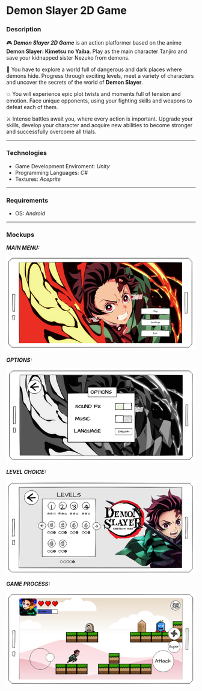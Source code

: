 # Demon Slayer 2D Game
### Description
🎮 ___Demon Slayer 2D Game___ is an action platformer based on the anime __Demon Slayer: Kimetsu no Yaiba__.
Play as the main character Tanjiro and save your kidnapped sister Nezuko from demons.

🌄 You have to explore a world full of dangerous and dark places where demons hide.
Progress through exciting levels, meet a variety of characters and uncover the secrets of the world of __Demon Slayer__.

💥 You will experience epic plot twists and moments full of tension and emotion.
Face unique opponents, using your fighting skills and weapons to defeat each of them.

⚔️ Intense battles await you, where every action is important. Upgrade your skills, develop your character and
acquire new abilities to become stronger and successfully overcome all trials.

---
### Technologies
 - Game Development Enviroment: *Unity*
 - Programming Languages: *C#*
 - Textures: *Aceprite*
---
### Requirements
 - OS: *Android*
---
### Mockups
  ___MAIN MENU:___

![Main Menu](https://github.com/kefirchk/Demon-Slayer-2D-Game/blob/main/docs/Mockups/Main%20Menu.png)

___OPTIONS:___

![Options](https://github.com/kefirchk/Demon-Slayer-2D-Game/blob/main/docs/Mockups/Options.png)

___LEVEL CHOICE:___

![Level Choice](https://github.com/kefirchk/Demon-Slayer-2D-Game/blob/main/docs/Mockups/Level%20Choice.png)

___GAME PROCESS:___

![Game Process](https://github.com/kefirchk/Demon-Slayer-2D-Game/blob/main/docs/Mockups/Game%20Process.png)
